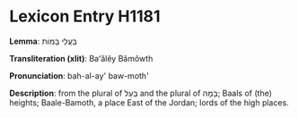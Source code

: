 # Lexicon Entry H1181

**Lemma**: בַּעֲלֵי בָּמוֹת

**Transliteration (xlit)**: Baʻălêy Bâmôwth

**Pronunciation**: bah-al-ay' baw-moth'

**Description**:
from the plural of בַּעַל and the plural of בָּמָה; Baals of (the) heights; Baale-Bamoth, a place East of the Jordan; lords of the high places.
